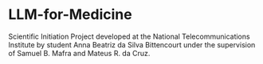 # LLM-for-Medicine
Scientific Initiation Project developed at the National Telecommunications Institute by student Anna Beatriz da Silva Bittencourt under the supervision of Samuel B. Mafra and Mateus R. da Cruz.
